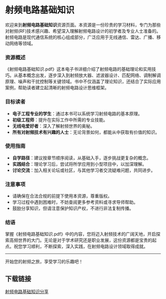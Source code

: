# 射频电路基础知识

欢迎来到**射频电路基础知识**资源页面。本资源是一份珍贵的学习材料，专门为那些对射频(RF)技术感兴趣、希望深入理解射频电路设计的初学者及专业人士准备的。射频电路是现代通信系统的核心组成部分，广泛应用于无线通信、雷达、广播、移动网络等领域。

### 资源概述

《射频电路基础知识.pdf》这本电子书详细介绍了射频电路的基础理论和实用技巧。从基本概念出发，逐步深入到射频放大器、滤波器设计、匹配网络、调制解调原理、噪声和干扰控制等关键领域。书中不仅涵盖了理论知识，还结合了实际应用案例，帮助读者建立起清晰的射频电路设计思维框架。

### 目标读者

- **电子工程专业的学生**：通过本书可以系统学习射频电路的基本原理。
- **初级工程师**：提升在实际工作中所需的专业技能。
- **无线电爱好者**：深入了解射频世界的奥秘。
- **所有对射频技术有兴趣的人士**：无论背景如何，都能从中获取有价值的知识。

### 使用指南

- **自学路径**：建议按章节顺序阅读，从基础入手，逐步挑战更复杂的概念。
- **实践结合**：理论学习后，尝试将所学应用到小型项目中，以加深理解。
- **讨论交流**：加入相关论坛或社区，与其他学习者交流疑难问题，共同进步。

### 注意事项

- 请确保在合法合规的前提下使用本资源，尊重版权。
- 学习过程中遇到困难时，不妨查阅更多参考资料或寻求导师帮助。
- 鼓励分享知识，但请注意保护知识产权，不进行非法复制传播。

### 结语

掌握《射频电路基础知识.pdf》中的内容，您将迈入射频技术的广阔天地，开启探索高频世界的大门。无论是对于学术研究还是职业发展，这份资源都是宝贵的起点。祝您学习顺利，不断探索，深入实践，在射频电路设计领域取得成就。

---

开始您的射频之旅，享受学习的乐趣吧！

## 下载链接

[射频电路基础知识分享](https://pan.quark.cn/s/3597c81ce2d2)